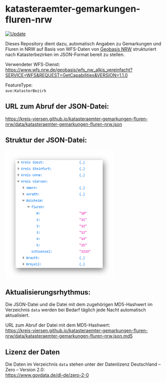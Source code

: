 # katasteraemter-gemarkungen-fluren-nrw

[![Update](https://github.com/kreis-viersen/katasteraemter-gemarkungen-fluren-nrw/actions/workflows/update.yml/badge.svg)](https://github.com/kreis-viersen/katasteraemter-gemarkungen-fluren-nrw/actions/workflows/update.yml)

Dieses Repository dient dazu, automatisch Angaben zu Gemarkungen und Fluren in NRW auf Basis von WFS-Daten von 
[Geobasis NRW](https://www.bezreg-koeln.nrw.de/brk_internet/geobasis/index.html) strukturiert nach Katasterbezirken im JSON-Format bereit zu stellen.

Verwendeter WFS-Dienst:<br>
https://www.wfs.nrw.de/geobasis/wfs_nw_alkis_vereinfacht?SERVICE=WFS&REQUEST=GetCapabilities&VERSION=1.1.0

FeatureType:<br>`ave:KatasterBezirk`

## URL zum Abruf der JSON-Datei:
https://kreis-viersen.github.io/katasteraemter-gemarkungen-fluren-nrw/data/katasteraemter-gemarkungen-fluren-nrw.json

## Struktur der JSON-Datei:
<img src="./screenshot_json.png"/>

## Aktualisierungsrhythmus:

Die JSON-Datei und die Datei mit dem zugehörigen MD5-Hashwert im Verzeichnis `data` werden bei Bedarf täglich jede Nacht automatisch aktualisiert.

URL zum Abruf der Datei mit dem MD5-Hashwert:<br>
https://kreis-viersen.github.io/katasteraemter-gemarkungen-fluren-nrw/data/katasteraemter-gemarkungen-fluren-nrw.json.md5

## Lizenz der Daten

Die Daten im Verzeichnis `data` stehen unter der Datenlizenz Deutschland – Zero – Version 2.0:<br>
https://www.govdata.de/dl-de/zero-2-0
